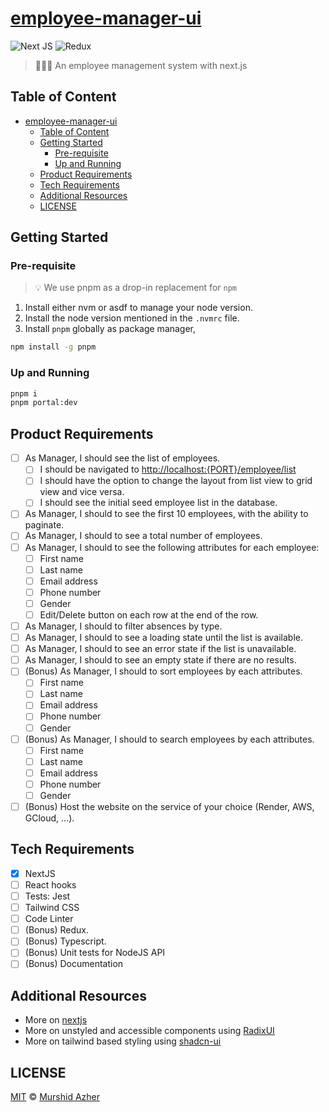# [employee-manager-ui](https://github.com/murshidazher/employee-manager-ui)

![Next JS](https://img.shields.io/badge/next-black?logo=next.js&logoColor=white)
![Redux](https://img.shields.io/badge/redux-%23593d88.svg?logo=redux&logoColor=white)

> 🧑‍💼💼 An employee management system with next.js

## Table of Content

- [employee-manager-ui](#employee-manager-ui)
  - [Table of Content](#table-of-content)
  - [Getting Started](#getting-started)
    - [Pre-requisite](#pre-requisite)
    - [Up and Running](#up-and-running)
  - [Product Requirements](#product-requirements)
  - [Tech Requirements](#tech-requirements)
  - [Additional Resources](#additional-resources)
  - [LICENSE](#license)

## Getting Started

### Pre-requisite

> 💡 We use pnpm as a drop-in replacement for `npm`

1. Install either nvm or asdf to manage your node version.
2. Install the node version mentioned in the `.nvmrc` file.
3. Install `pnpm` globally as package manager,

```sh
npm install -g pnpm
```

### Up and Running

```sh
pnpm i
pnpm portal:dev
```

## Product Requirements

- [ ] As Manager, I should see the list of employees.
  - [ ] I should be navigated to <http://localhost:{PORT}/employee/list>
  - [ ] I should have the option to change the layout from list view to grid view and vice versa.
  - [ ] I should see the initial seed employee list in the database.
- [ ] As Manager, I should to see the first 10 employees, with the ability to paginate.
- [ ] As Manager, I should to see a total number of employees.
- [ ] As Manager, I should to see the following attributes for each employee:
  - [ ] First name
  - [ ] Last name
  - [ ] Email address
  - [ ] Phone number
  - [ ] Gender
  - [ ] Edit/Delete button on each row at the end of the row.
- [ ] As Manager, I should to filter absences by type.
- [ ] As Manager, I should to see a loading state until the list is available.
- [ ] As Manager, I should to see an error state if the list is unavailable.
- [ ] As Manager, I should to see an empty state if there are no results.
- [ ] (Bonus) As Manager, I should to sort employees by each attributes.
  - [ ] First name
  - [ ] Last name
  - [ ] Email address
  - [ ] Phone number
  - [ ] Gender
- [ ] (Bonus) As Manager, I should to search employees by each attributes.
  - [ ] First name
  - [ ] Last name
  - [ ] Email address
  - [ ] Phone number
  - [ ] Gender
- [ ] (Bonus) Host the website on the service of your choice (Render, AWS, GCloud, ...).

## Tech Requirements

- [x] NextJS
- [ ] React hooks
- [ ] Tests: Jest
- [ ] Tailwind CSS
- [ ] Code Linter
- [ ] (Bonus) Redux.
- [ ] (Bonus) Typescript.
- [ ] (Bonus) Unit tests for NodeJS API
- [ ] (Bonus) Documentation

## Additional Resources

- More on [nextjs](https://nextjs.org/docs)
- More on unstyled and accessible components using [RadixUI](https://radix-ui.com/)
- More on tailwind based styling using [shadcn-ui](https://ui.shadcn.com/docs/)

## LICENSE

[MIT](./LICENSE) &copy; [Murshid Azher](https://github.com/murshidazher)
